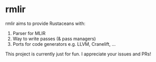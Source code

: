 # rmlir

rmlir aims to provide Rustaceans with:
1. Parser for MLIR
2. Way to write passes (& pass managers)
3. Ports for code generators e.g. LLVM, Cranelift, ...

This project is currently just for fun. I appreciate your issues and PRs!
